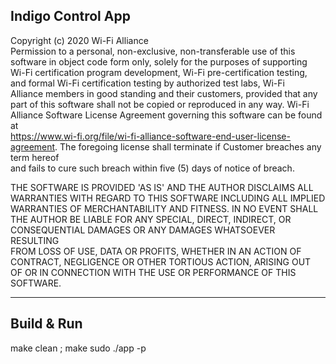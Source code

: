 Indigo Control App
------------------------------------------------------------------------

Copyright (c) 2020 Wi-Fi Alliance                                             
Permission to a personal, non-exclusive, non-transferable use of this         
software in object code form only, solely for the purposes of supporting      
Wi-Fi certification program development, Wi-Fi pre-certification testing,     
and formal Wi-Fi certification testing by authorized test labs, Wi-Fi         
Alliance members in good standing and their customers, provided that any      
part of this software shall not be copied or reproduced in any way. Wi-Fi     
Alliance Software License Agreement governing this software can be found at   
https://www.wi-fi.org/file/wi-fi-alliance-software-end-user-license-agreement.
The foregoing license shall terminate if Customer breaches any term hereof    
and fails to cure such breach within five (5) days of notice of breach.       

THE SOFTWARE IS PROVIDED 'AS IS' AND THE AUTHOR DISCLAIMS ALL                 
WARRANTIES WITH REGARD TO THIS SOFTWARE INCLUDING ALL IMPLIED                 
WARRANTIES OF MERCHANTABILITY AND FITNESS. IN NO EVENT SHALL                  
THE AUTHOR BE LIABLE FOR ANY SPECIAL, DIRECT, INDIRECT, OR                    
CONSEQUENTIAL DAMAGES OR ANY DAMAGES WHATSOEVER RESULTING                     
FROM LOSS OF USE, DATA OR PROFITS, WHETHER IN AN ACTION OF                    
CONTRACT, NEGLIGENCE OR OTHER TORTIOUS ACTION, ARISING OUT                    
OF OR IN CONNECTION WITH THE USE OR PERFORMANCE OF THIS                       
SOFTWARE.

------------------------------------------------------------------------
Build & Run
------------------------------------------------------------------------
make clean ; make
sudo ./app -p <port>
